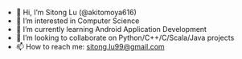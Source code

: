 - 👋 Hi, I’m Sitong Lu (@akitomoya616)
- 👀 I’m interested in Computer Science
- 🌱 I’m currently learning Android Application Development
- 💞️ I’m looking to collaborate on Python/C++/C/Scala/Java projects
- 📫 How to reach me: sitong.lu99@gmail.com

<!---
akitomoya616/akitomoya616 is a ✨ special ✨ repository because its `README.md` (this file) appears on your GitHub profile.
You can click the Preview link to take a look at your changes.
--->
